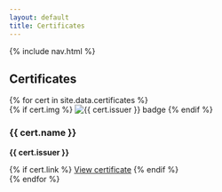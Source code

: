 ```yaml
---
layout: default
title: Certificates
---
```

{% include nav.html %}
## Certificates
<div class="certificates-grid">
  {% for cert in site.data.certificates %}
    <div class="card card--compact certificate-card">
      {% if cert.img %}
        <img class="logo-img" src="{{ cert.img | relative_url }}" alt="{{ cert.issuer }} badge" loading="lazy">
      {% endif %}
      <h3 class="certificate-name">{{ cert.name }}</h3>
      <p class="certificate-issuer"><strong>{{ cert.issuer }}</strong></p>
      {% if cert.link %}
        <a class="cert-cta" href="{{ cert.link }}" target="_blank" rel="noopener">View certificate</a>
      {% endif %}
    </div>
  {% endfor %}
</div>

